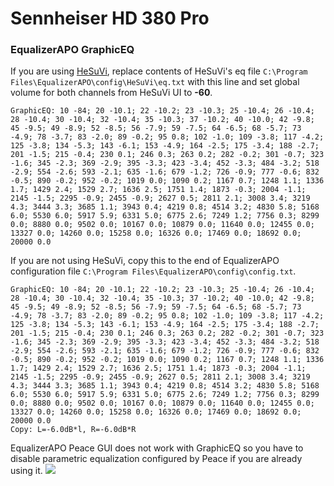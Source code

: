 # Sennheiser HD 380 Pro
### EqualizerAPO GraphicEQ
If you are using [HeSuVi](https://sourceforge.net/projects/hesuvi/), replace contents of HeSuVi's eq file `C:\Program Files\EqualizerAPO\config\HeSuVi\eq.txt` with this line and set global volume for both channels from HeSuVi UI to **-60**.
```
GraphicEQ: 10 -84; 20 -10.1; 22 -10.2; 23 -10.3; 25 -10.4; 26 -10.4; 28 -10.4; 30 -10.4; 32 -10.4; 35 -10.3; 37 -10.2; 40 -10.0; 42 -9.8; 45 -9.5; 49 -8.9; 52 -8.5; 56 -7.9; 59 -7.5; 64 -6.5; 68 -5.7; 73 -4.9; 78 -3.7; 83 -2.0; 89 -0.2; 95 0.8; 102 -1.0; 109 -3.8; 117 -4.2; 125 -3.8; 134 -5.3; 143 -6.1; 153 -4.9; 164 -2.5; 175 -3.4; 188 -2.7; 201 -1.5; 215 -0.4; 230 0.1; 246 0.3; 263 0.2; 282 -0.2; 301 -0.7; 323 -1.6; 345 -2.3; 369 -2.9; 395 -3.3; 423 -3.4; 452 -3.3; 484 -3.2; 518 -2.9; 554 -2.6; 593 -2.1; 635 -1.6; 679 -1.2; 726 -0.9; 777 -0.6; 832 -0.5; 890 -0.2; 952 -0.2; 1019 0.0; 1090 0.2; 1167 0.7; 1248 1.1; 1336 1.7; 1429 2.4; 1529 2.7; 1636 2.5; 1751 1.4; 1873 -0.3; 2004 -1.1; 2145 -1.5; 2295 -0.9; 2455 -0.9; 2627 0.5; 2811 2.1; 3008 3.4; 3219 4.3; 3444 3.3; 3685 1.1; 3943 0.4; 4219 0.8; 4514 3.2; 4830 5.8; 5168 6.0; 5530 6.0; 5917 5.9; 6331 5.0; 6775 2.6; 7249 1.2; 7756 0.3; 8299 0.0; 8880 0.0; 9502 0.0; 10167 0.0; 10879 0.0; 11640 0.0; 12455 0.0; 13327 0.0; 14260 0.0; 15258 0.0; 16326 0.0; 17469 0.0; 18692 0.0; 20000 0.0
```
If you are not using HeSuVi, copy this to the end of EqualizerAPO configuration file `C:\Program Files\EqualizerAPO\config\config.txt`.
```
GraphicEQ: 10 -84; 20 -10.1; 22 -10.2; 23 -10.3; 25 -10.4; 26 -10.4; 28 -10.4; 30 -10.4; 32 -10.4; 35 -10.3; 37 -10.2; 40 -10.0; 42 -9.8; 45 -9.5; 49 -8.9; 52 -8.5; 56 -7.9; 59 -7.5; 64 -6.5; 68 -5.7; 73 -4.9; 78 -3.7; 83 -2.0; 89 -0.2; 95 0.8; 102 -1.0; 109 -3.8; 117 -4.2; 125 -3.8; 134 -5.3; 143 -6.1; 153 -4.9; 164 -2.5; 175 -3.4; 188 -2.7; 201 -1.5; 215 -0.4; 230 0.1; 246 0.3; 263 0.2; 282 -0.2; 301 -0.7; 323 -1.6; 345 -2.3; 369 -2.9; 395 -3.3; 423 -3.4; 452 -3.3; 484 -3.2; 518 -2.9; 554 -2.6; 593 -2.1; 635 -1.6; 679 -1.2; 726 -0.9; 777 -0.6; 832 -0.5; 890 -0.2; 952 -0.2; 1019 0.0; 1090 0.2; 1167 0.7; 1248 1.1; 1336 1.7; 1429 2.4; 1529 2.7; 1636 2.5; 1751 1.4; 1873 -0.3; 2004 -1.1; 2145 -1.5; 2295 -0.9; 2455 -0.9; 2627 0.5; 2811 2.1; 3008 3.4; 3219 4.3; 3444 3.3; 3685 1.1; 3943 0.4; 4219 0.8; 4514 3.2; 4830 5.8; 5168 6.0; 5530 6.0; 5917 5.9; 6331 5.0; 6775 2.6; 7249 1.2; 7756 0.3; 8299 0.0; 8880 0.0; 9502 0.0; 10167 0.0; 10879 0.0; 11640 0.0; 12455 0.0; 13327 0.0; 14260 0.0; 15258 0.0; 16326 0.0; 17469 0.0; 18692 0.0; 20000 0.0
Copy: L=-6.0dB*l, R=-6.0dB*R
```
EqualizerAPO Peace GUI does not work with GraphicEQ so you have to disable parametric equalization configured by Peace if you are already using it.
![](https://raw.githubusercontent.com/jaakkopasanen/AutoEq/master/results/Headphone.com/innerfidelity/onear/Sennheiser%20HD%20380%20Pro/Sennheiser%20HD%20380%20Pro.png)
